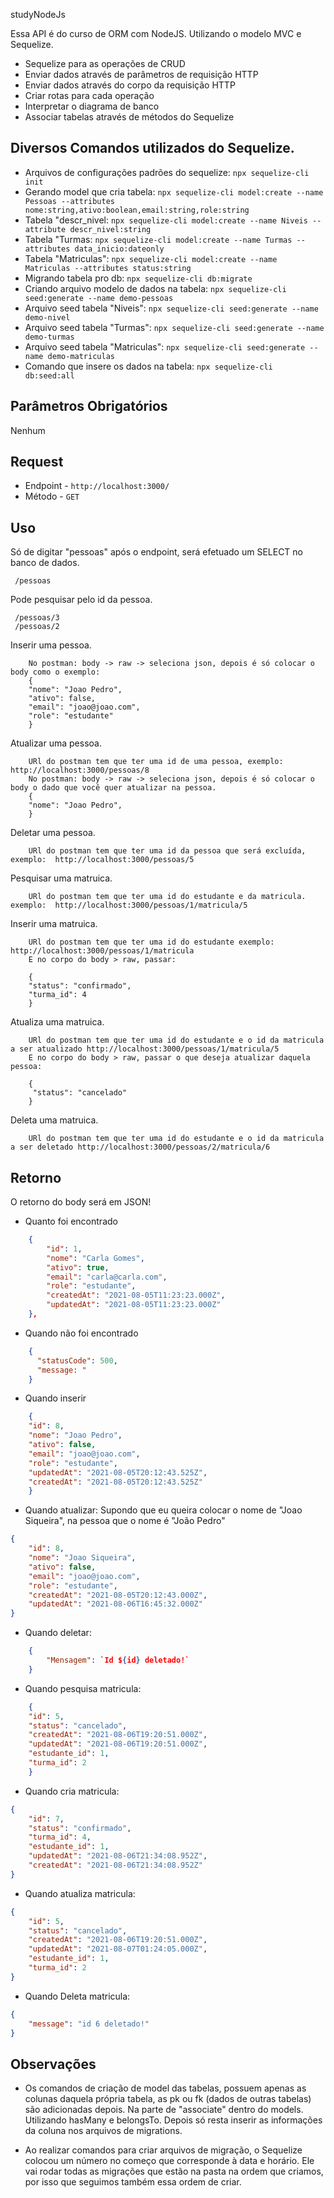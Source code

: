  studyNodeJs

Essa API é do curso de ORM com NodeJS. Utilizando o modelo MVC e Sequelize.
 - Sequelize para as operações de CRUD
 - Enviar dados através de parâmetros de requisição HTTP
 - Enviar dados através do corpo da requisição HTTP
 - Criar rotas para cada operação
 - Interpretar o diagrama de banco
 - Associar tabelas através de métodos do Sequelize


## Diversos Comandos utilizados do Sequelize.
- Arquivos de configurações padrões do sequelize: `npx sequelize-cli init`
- Gerando model que cria tabela: `npx sequelize-cli model:create --name Pessoas --attributes nome:string,ativo:boolean,email:string,role:string `
- Tabela "descr_nivel: `npx sequelize-cli model:create --name Niveis --attribute descr_nivel:string`
- Tabela "Turmas: `npx sequelize-cli model:create --name Turmas --attributes data_inicio:dateonly `
- Tabela "Matriculas": `npx sequelize-cli model:create --name Matriculas --attributes status:string       ` 
- Migrando tabela pro db: `npx sequelize-cli db:migrate`
- Criando arquivo modelo de dados na tabela: `npx sequelize-cli seed:generate --name demo-pessoas` 
- Arquivo seed tabela "Niveis": `npx sequelize-cli seed:generate --name demo-nivel `
- Arquivo seed tabela "Turmas": `npx sequelize-cli seed:generate --name demo-turmas`
- Arquivo seed tabela "Matriculas": `npx sequelize-cli seed:generate --name demo-matriculas`
- Comando que insere os dados na tabela: `npx sequelize-cli db:seed:all`

## Parâmetros Obrigatórios

Nenhum
## Request

- Endpoint - `http://localhost:3000/`
- Método - `GET`

## Uso
Só de digitar "pessoas" após o endpoint, será efetuado um SELECT no banco de dados.
```
 /pessoas
```

Pode pesquisar pelo id da pessoa.
```
 /pessoas/3
 /pessoas/2
```

Inserir uma pessoa.
```
    No postman: body -> raw -> seleciona json, depois é só colocar o body como o exemplo: 
    {
    "nome": "Joao Pedro",
    "ativo": false,
    "email": "joao@joao.com",
    "role": "estudante"
    }
```

Atualizar uma pessoa.
```
    URl do postman tem que ter uma id de uma pessoa, exemplo:  http://localhost:3000/pessoas/8
    No postman: body -> raw -> seleciona json, depois é só colocar o body o dado que você quer atualizar na pessoa.
    {
    "nome": "Joao Pedro",
    }
```

Deletar uma pessoa.
```
    URl do postman tem que ter uma id da pessoa que será excluída, exemplo:  http://localhost:3000/pessoas/5
```

Pesquisar uma matruica.
```
    URl do postman tem que ter uma id do estudante e da matricula. exemplo:  http://localhost:3000/pessoas/1/matricula/5
```

Inserir uma matruica.
```
    URl do postman tem que ter uma id do estudante exemplo:  http://localhost:3000/pessoas/1/matricula
    E no corpo do body > raw, passar: 

    { 
    "status": "confirmado",
    "turma_id": 4
    }
```

Atualiza uma matruica.
```
    URl do postman tem que ter uma id do estudante e o id da matricula a ser atualizado http://localhost:3000/pessoas/1/matricula/5
    E no corpo do body > raw, passar o que deseja atualizar daquela pessoa: 

    {
     "status": "cancelado"
    }
```

Deleta uma matruica.
```
    URl do postman tem que ter uma id do estudante e o id da matricula a ser deletado http://localhost:3000/pessoas/2/matricula/6
```


## Retorno

O retorno do body será em JSON!

- Quanto foi encontrado
```json
    {
        "id": 1,
        "nome": "Carla Gomes",
        "ativo": true,
        "email": "carla@carla.com",
        "role": "estudante",
        "createdAt": "2021-08-05T11:23:23.000Z",
        "updatedAt": "2021-08-05T11:23:23.000Z"
    },
```

- Quando não foi encontrado
```json
    {
      "statusCode": 500,
      "message: "
    }
```

- Quando inserir
```json
    {
    "id": 8,
    "nome": "Joao Pedro",
    "ativo": false,
    "email": "joao@joao.com",
    "role": "estudante",
    "updatedAt": "2021-08-05T20:12:43.525Z",
    "createdAt": "2021-08-05T20:12:43.525Z"
    }
```


- Quando atualizar:
Supondo que eu queira colocar o nome de "Joao Siqueira", na pessoa que o nome é "João Pedro"
```json
{
    "id": 8,
    "nome": "Joao Siqueira",
    "ativo": false,
    "email": "joao@joao.com",
    "role": "estudante",
    "createdAt": "2021-08-05T20:12:43.000Z",
    "updatedAt": "2021-08-06T16:45:32.000Z"
}
```

- Quando deletar:

```json
    {
        "Mensagem": `Id ${id} deletado!` 
    }
```


- Quando pesquisa matricula:

```json
    {
    "id": 5,
    "status": "cancelado",
    "createdAt": "2021-08-06T19:20:51.000Z",
    "updatedAt": "2021-08-06T19:20:51.000Z",
    "estudante_id": 1,
    "turma_id": 2
    }
```

- Quando cria matricula:

```json
{
    "id": 7,
    "status": "confirmado",
    "turma_id": 4,
    "estudante_id": 1,
    "updatedAt": "2021-08-06T21:34:08.952Z",
    "createdAt": "2021-08-06T21:34:08.952Z"
}
```

- Quando atualiza matricula:

```json
{
    "id": 5,
    "status": "cancelado",
    "createdAt": "2021-08-06T19:20:51.000Z",
    "updatedAt": "2021-08-07T01:24:05.000Z",
    "estudante_id": 1,
    "turma_id": 2
}
```

- Quando Deleta matricula:

```json
{
    "message": "id 6 deletado!"
}
```


## Observações

- Os comandos de criação de model das tabelas, possuem apenas as colunas daquela própria tabela, as pk ou fk (dados de outras tabelas) são adicionadas depois. Na parte de "associate" dentro do models. Utilizando hasMany e belongsTo. Depois só resta inserir as informações da coluna nos arquivos de migrations.


- Ao realizar comandos para criar arquivos de migração, o Sequelize colocou um número no começo que corresponde à data e horário. Ele vai rodar todas as migrações que estão na pasta na ordem que criamos, por isso que seguimos também essa ordem de criar.